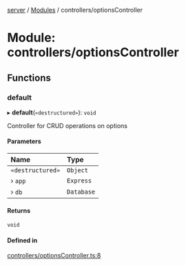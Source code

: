 [server](../README.md) / [Modules](../modules.md) / controllers/optionsController

# Module: controllers/optionsController

## Functions

### default

▸ **default**(`«destructured»`): `void`

Controller for CRUD operations on options

#### Parameters

| Name | Type |
| :------ | :------ |
| `«destructured»` | `Object` |
| › `app` | `Express` |
| › `db` | `Database` |

#### Returns

`void`

#### Defined in

[controllers/optionsController.ts:8](https://github.com/Leo-Nicolle/mots-fleches/blob/4846021/server/lib/controllers/optionsController.ts#L8)
